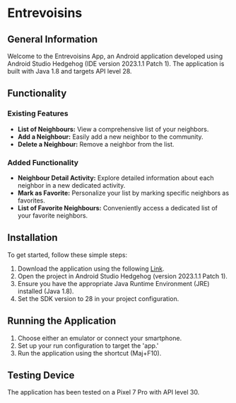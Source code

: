 # Entrevoisins


## General Information

Welcome to the Entrevoisins App, an Android application developed using Android Studio Hedgehog (IDE version 2023.1.1 Patch 1). 
The application is built with Java 1.8 and targets API level 28.


## Functionality

### Existing Features

- **List of Neighbours:** View a comprehensive list of your neighbors.
- **Add a Neighbour:** Easily add a new neighbor to the community.
- **Delete a Neighbour:** Remove a neighbor from the list.

### Added Functionality

- **Neighbour Detail Activity:** Explore detailed information about each neighbor in a new dedicated activity.
- **Mark as Favorite:** Personalize your list by marking specific neighbors as favorites.
- **List of Favorite Neighbours:** Conveniently access a dedicated list of your favorite neighbors.


## Installation

To get started, follow these simple steps:

1. Download the application using the following [Link](https://github.com/Rox74/P3-Entrevoisins-Android-NBA.git).
2. Open the project in Android Studio Hedgehog (version 2023.1.1 Patch 1).
3. Ensure you have the appropriate Java Runtime Environment (JRE) installed (Java 1.8).
4. Set the SDK version to 28 in your project configuration.


## Running the Application

1. Choose either an emulator or connect your smartphone.
2. Set up your run configuration to target the 'app.'
3. Run the application using the shortcut (Maj+F10).


## Testing Device

The application has been tested on a Pixel 7 Pro with API level 30.
